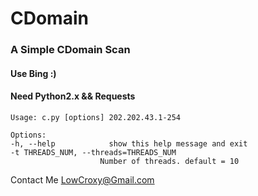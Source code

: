 # CDomain

### A Simple CDomain Scan
#### Use Bing :)

#### Need Python2.x && Requests 

    Usage: c.py [options] 202.202.43.1-254

    Options:
    -h, --help            show this help message and exit
    -t THREADS_NUM, --threads=THREADS_NUM
                        Number of threads. default = 10


Contact Me LowCroxy@Gmail.com
